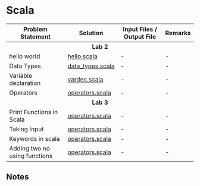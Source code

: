 # Scala

<table>
  <thead>
    <tr>
      <th>Problem Statement</th>
      <th>Solution</th>
      <th>Input Files / Output File</th>
      <th>Remarks</th>
    </tr>
  </thead>
  <tbody>
    <tr> <td colspan=4 align="center"><b>Lab 2</b></tr> </tr>
    <tr>
      <td>hello world</td>
      <td> <a href="./lab2/hello.scala">hello.scala</a> </td>
      <td>-</td>
      <td>-</td>
    </tr>
    <tr>
      <td>Data Types</td>
      <td> <a href="./lab2/data_types.scala">data_types.scala</a> </td>
      <td>-</td>
      <td>-</td>
    </tr>
    <tr>
      <td>Variable declaration</td>
      <td> <a href="./lab2/vardec.scala">vardec.scala</a> </td>
      <td>-</td>
      <td>-</td>
    </tr>
    <tr>
      <td>Operators</td>
      <td> <a href="./lab2/operators.scala">operators.scala</a> </td>
      <td>-</td>
      <td>-</td>
    </tr>
    <tr> <td colspan=4 align="center"><b>Lab 3</b></tr> </tr>
    <tr>
      <td>Print Functions in Scala</td>
      <td> <a href="./lab3/printDemo.scala">operators.scala</a> </td>
      <td>-</td>
      <td>-</td>
    </tr>
    <tr>
      <td>Taking Input</td>
      <td> <a href="./lab3/readline.scala">operators.scala</a> </td>
      <td>-</td>
      <td>-</td>
    </tr>
    <tr>
      <td>Keywords in scala</td>
      <td> <a href="./lab3/keywords.scala">operators.scala</a> </td>
      <td>-</td>
      <td>-</td>
    </tr>
    <tr>
      <td>Adding two no using functions</td>
      <td> <a href="./lab3/twoNoAddition.scala">operators.scala</a> </td>
      <td>-</td>
      <td>-</td>
    </tr>
  </tbody>
</table>

## Notes



